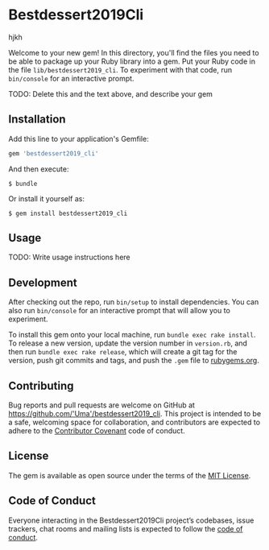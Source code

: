 # Bestdessert2019Cli
hjkh

Welcome to your new gem! In this directory, you'll find the files you need to be able to package up your Ruby library into a gem. Put your Ruby code in the file `lib/bestdessert2019_cli`. To experiment with that code, run `bin/console` for an interactive prompt.

TODO: Delete this and the text above, and describe your gem

## Installation

Add this line to your application's Gemfile:

```ruby
gem 'bestdessert2019_cli'
```

And then execute:

    $ bundle

Or install it yourself as:

    $ gem install bestdessert2019_cli

## Usage

TODO: Write usage instructions here

## Development

After checking out the repo, run `bin/setup` to install dependencies. You can also run `bin/console` for an interactive prompt that will allow you to experiment.

To install this gem onto your local machine, run `bundle exec rake install`. To release a new version, update the version number in `version.rb`, and then run `bundle exec rake release`, which will create a git tag for the version, push git commits and tags, and push the `.gem` file to [rubygems.org](https://rubygems.org).

## Contributing

Bug reports and pull requests are welcome on GitHub at https://github.com/'Uma'/bestdessert2019_cli. This project is intended to be a safe, welcoming space for collaboration, and contributors are expected to adhere to the [Contributor Covenant](http://contributor-covenant.org) code of conduct.

## License

The gem is available as open source under the terms of the [MIT License](https://opensource.org/licenses/MIT).

## Code of Conduct

Everyone interacting in the Bestdessert2019Cli project’s codebases, issue trackers, chat rooms and mailing lists is expected to follow the [code of conduct](https://github.com/'Uma'/bestdessert2019_cli/blob/master/CODE_OF_CONDUCT.md).
